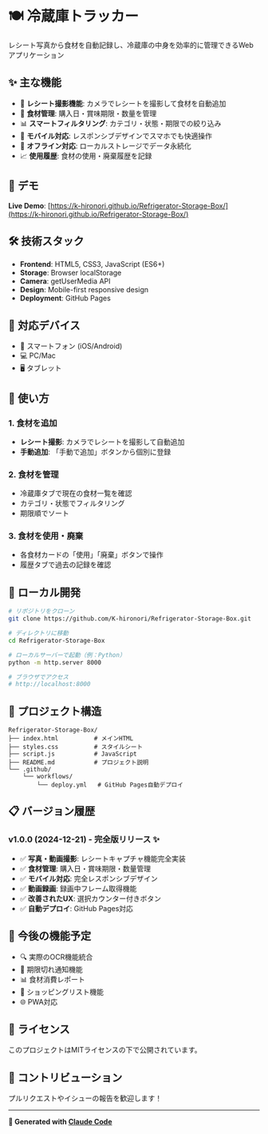 # 🍽️ 冷蔵庫トラッカー

レシート写真から食材を自動記録し、冷蔵庫の中身を効率的に管理できるWebアプリケーション

## ✨ 主な機能

- 📸 **レシート撮影機能**: カメラでレシートを撮影して食材を自動追加
- 🍎 **食材管理**: 購入日・賞味期限・数量を管理
- 📊 **スマートフィルタリング**: カテゴリ・状態・期限での絞り込み
- 📱 **モバイル対応**: レスポンシブデザインでスマホでも快適操作
- 💾 **オフライン対応**: ローカルストレージでデータ永続化
- 📈 **使用履歴**: 食材の使用・廃棄履歴を記録

## 🚀 デモ

**Live Demo**: [https://k-hironori.github.io/Refrigerator-Storage-Box/](https://k-hironori.github.io/Refrigerator-Storage-Box/)

## 🛠️ 技術スタック

- **Frontend**: HTML5, CSS3, JavaScript (ES6+)
- **Storage**: Browser localStorage
- **Camera**: getUserMedia API
- **Design**: Mobile-first responsive design
- **Deployment**: GitHub Pages

## 📱 対応デバイス

- 📱 スマートフォン (iOS/Android)
- 💻 PC/Mac
- 🖥️ タブレット

## 🎯 使い方

### 1. 食材を追加
- **レシート撮影**: カメラでレシートを撮影して自動追加
- **手動追加**: 「手動で追加」ボタンから個別に登録

### 2. 食材を管理
- 冷蔵庫タブで現在の食材一覧を確認
- カテゴリ・状態でフィルタリング
- 期限順でソート

### 3. 食材を使用・廃棄
- 各食材カードの「使用」「廃棄」ボタンで操作
- 履歴タブで過去の記録を確認

## 🔧 ローカル開発

```bash
# リポジトリをクローン
git clone https://github.com/K-hironori/Refrigerator-Storage-Box.git

# ディレクトリに移動
cd Refrigerator-Storage-Box

# ローカルサーバーで起動（例：Python）
python -m http.server 8000

# ブラウザでアクセス
# http://localhost:8000
```

## 📂 プロジェクト構造

```
Refrigerator-Storage-Box/
├── index.html          # メインHTML
├── styles.css          # スタイルシート
├── script.js           # JavaScript
├── README.md           # プロジェクト説明
└── .github/
    └── workflows/
        └── deploy.yml   # GitHub Pages自動デプロイ
```

## 📋 バージョン履歴

### v1.0.0 (2024-12-21) - 完全版リリース ✨
- ✅ **写真・動画撮影**: レシートキャプチャ機能完全実装
- ✅ **食材管理**: 購入日・賞味期限・数量管理
- ✅ **モバイル対応**: 完全レスポンシブデザイン
- ✅ **動画録画**: 録画中フレーム取得機能
- ✅ **改善されたUX**: 選択カウンター付きボタン
- ✅ **自動デプロイ**: GitHub Pages対応

## 🔮 今後の機能予定

- 🔍 実際のOCR機能統合
- 🔔 期限切れ通知機能
- 📊 食材消費レポート
- 🛒 ショッピングリスト機能
- 🌐 PWA対応

## 📄 ライセンス

このプロジェクトはMITライセンスの下で公開されています。

## 🤝 コントリビューション

プルリクエストやイシューの報告を歓迎します！

---

**🤖 Generated with [Claude Code](https://claude.ai/code)**